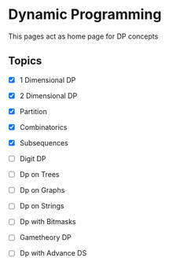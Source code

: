 # Dynamic Programming

This pages act as home page for DP concepts

## Topics

- [x] 1 Dimensional DP

- [x] 2 Dimensional DP
- [x] Partition
- [x] Combinatorics
- [x] Subsequences
- [ ] Digit DP
- [ ] Dp on Trees
- [ ] Dp on Graphs
- [ ] Dp on Strings
- [ ] Dp with Bitmasks
- [ ] Gametheory DP
- [ ] Dp with Advance DS
